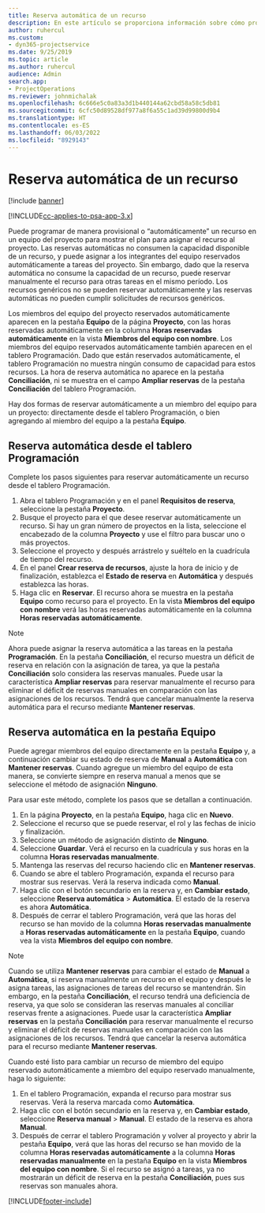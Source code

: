 ```yaml
---
title: Reserva automática de un recurso
description: En este artículo se proporciona información sobre cómo programar de manera provisional o reservar automáticamente miembros de equipo de un proyecto.
author: ruhercul
ms.custom:
- dyn365-projectservice
ms.date: 9/25/2019
ms.topic: article
ms.author: ruhercul
audience: Admin
search.app:
- ProjectOperations
ms.reviewer: johnmichalak
ms.openlocfilehash: 6c666e5c0a83a3d1b440144a62cbd58a58c5db81
ms.sourcegitcommit: 6cfc50d89528df977a8f6a55c1ad39d99800d9b4
ms.translationtype: HT
ms.contentlocale: es-ES
ms.lasthandoff: 06/03/2022
ms.locfileid: "8929143"
---
```

# <a name="soft-book-a-resource"></a>Reserva automática de un recurso

[!include [banner](../includes/psa-now-project-operations.md)]

[!INCLUDE[cc-applies-to-psa-app-3.x](../includes/cc-applies-to-psa-app-3x.md)]

Puede programar de manera provisional o “automáticamente” un recurso en un equipo del proyecto para mostrar el plan para asignar el recurso al proyecto. Las reservas automáticas no consumen la capacidad disponible de un recurso, y puede asignar a los integrantes del equipo reservados automáticamente a tareas del proyecto. Sin embargo, dado que la reserva automática no consume la capacidad de un recurso, puede reservar manualmente el recurso para otras tareas en el mismo período. Los recursos genéricos no se pueden reservar automáticamente y las reservas automáticas no pueden cumplir solicitudes de recursos genéricos.

Los miembros del equipo del proyecto reservados automáticamente aparecen en la pestaña **Equipo** de la página **Proyecto**, con las horas reservadas automáticamente en la columna **Horas reservadas automáticamente** en la vista **Miembros del equipo con nombre**. Los miembros del equipo reservados automáticamente también aparecen en el tablero Programación. Dado que están reservados automáticamente, el tablero Programación no muestra ningún consumo de capacidad para estos recursos. La hora de reserva automática no aparece en la pestaña **Conciliación**, ni se muestra en el campo **Ampliar reservas** de la pestaña **Conciliación** del tablero Programación. 

Hay dos formas de reservar automáticamente a un miembro del equipo para un proyecto: directamente desde el tablero Programación, o bien agregando al miembro del equipo a la pestaña **Equipo**. 

## <a name="soft-book-from-the-schedule-board"></a>Reserva automática desde el tablero Programación
Complete los pasos siguientes para reservar automáticamente un recurso desde el tablero Programación. 

1. Abra el tablero Programación y en el panel **Requisitos de reserva**, seleccione la pestaña **Proyecto**.
2. Busque el proyecto para el que desee reservar automáticamente un recurso. Si hay un gran número de proyectos en la lista, seleccione el encabezado de la columna **Proyecto** y use el filtro para buscar uno o más proyectos.
3. Seleccione el proyecto y después arrástrelo y suéltelo en la cuadrícula de tiempo del recurso.
5. En el panel **Crear reserva de recursos**, ajuste la hora de inicio y de finalización, establezca el **Estado de reserva** en **Automática** y después establezca las horas. 
6. Haga clic en **Reservar**. El recurso ahora se muestra en la pestaña **Equipo** como recurso para el proyecto. En la vista **Miembros del equipo con nombre** verá las horas reservadas automáticamente en la columna **Horas reservadas automáticamente**.

> [!NOTE]
> Ahora puede asignar la reserva automática a las tareas en la pestaña **Programación**. En la pestaña **Conciliación**, el recurso muestra un déficit de reserva en relación con la asignación de tarea, ya que la pestaña **Conciliación** solo considera las reservas manuales. Puede usar la característica **Ampliar reservas** para reservar manualmente el recurso para eliminar el déficit de reservas manuales en comparación con las asignaciones de los recursos. Tendrá que cancelar manualmente la reserva automática para el recurso mediante **Mantener reservas**.

## <a name="soft-book-on-the-team-tab"></a>Reserva automática en la pestaña Equipo

Puede agregar miembros del equipo directamente en la pestaña **Equipo** y, a continuación cambiar su estado de reserva de **Manual** a **Automática** con **Mantener reservas**. Cuando agregue un miembro del equipo de esta manera, se convierte siempre en reserva manual a menos que se seleccione el método de asignación **Ninguno**.

Para usar este método, complete los pasos que se detallan a continuación.

1. En la página **Proyecto**, en la pestaña **Equipo**, haga clic en **Nuevo**.
2. Seleccione el recurso que se puede reservar, el rol y las fechas de inicio y finalización.
3. Seleccione un método de asignación distinto de **Ninguno**.
4. Seleccione **Guardar**. Verá el recurso en la cuadrícula y sus horas en la columna **Horas reservadas manualmente**.
5. Mantenga las reservas del recurso haciendo clic en **Mantener reservas**.
6. Cuando se abre el tablero Programación, expanda el recurso para mostrar sus reservas. Verá la reserva indicada como **Manual**.
7. Haga clic con el botón secundario en la reserva y, en **Cambiar estado**, seleccione **Reserva automática** \> **Automática**. El estado de la reserva es ahora **Automática**.
8. Después de cerrar el tablero Programación, verá que las horas del recurso se han movido de la columna **Horas reservadas manualmente** a **Horas reservadas automáticamente** en la pestaña **Equipo**, cuando vea la vista **Miembros del equipo con nombre**.

> [!NOTE]
> Cuando se utiliza **Mantener reservas** para cambiar el estado de **Manual** a **Automática**, si reserva manualmente un recurso en el equipo y después le asigna tareas, las asignaciones de tareas del recurso se mantendrán. Sin embargo, en la pestaña **Conciliación**, el recurso tendrá una deficiencia de reserva, ya que solo se consideran las reservas manuales al conciliar reservas frente a asignaciones. Puede usar la característica **Ampliar reservas** en la pestaña **Conciliación** para reservar manualmente el recurso y eliminar el déficit de reservas manuales en comparación con las asignaciones de los recursos. Tendrá que cancelar la reserva automática para el recurso mediante **Mantener reservas**.

Cuando esté listo para cambiar un recurso de miembro del equipo reservado automáticamente a miembro del equipo reservado manualmente, haga lo siguiente:

1. En el tablero Programación, expanda el recurso para mostrar sus reservas. Verá la reserva marcada como **Automática**.
2. Haga clic con el botón secundario en la reserva y, en **Cambiar estado**, seleccione **Reserva manual** \> **Manual**. El estado de la reserva es ahora **Manual**.
3. Después de cerrar el tablero Programación y volver al proyecto y abrir la pestaña **Equipo**, verá que las horas del recurso se han movido de la columna **Horas reservadas automáticamente** a la columna **Horas reservadas manualmente** en la pestaña **Equipo** en la vista **Miembros del equipo con nombre**. Si el recurso se asignó a tareas, ya no mostrarán un déficit de reserva en la pestaña **Conciliación**, pues sus reservas son manuales ahora.



[!INCLUDE[footer-include](../includes/footer-banner.md)]
